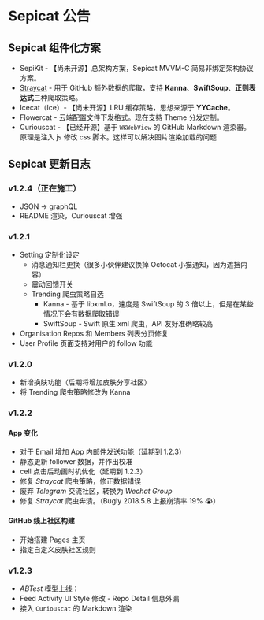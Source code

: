# Sepicat 公告

## Sepicat 组件化方案

* SepiKit - 【尚未开源】总架构方案，Sepicat MVVM-C 简易非绑定架构协议方案。
* [Straycat](https://github.com/Sepicat/Straycat) - 用于 GitHub 额外数据的爬取，支持 **Kanna**、**SwiftSoup**、**正则表达式**三种爬取策略。
* Icecat（Ice）- 【尚未开源】LRU 缓存策略，思想来源于 **YYCache**。
* Flowercat - 云端配置文件下发格式。现在支持 Theme 分发定制。
* Curiouscat - 【已经开源】基于 `WKWebView` 的 GitHub Markdown 渲染器。原理是注入 js 修改 css 脚本。这样可以解决图片渲染加载的问题

## Sepicat 更新日志

### v1.2.4（正在施工）

* JSON -> graphQL
* README 渲染，Curiouscat 增强


### v1.2.1

* Setting 定制化设定
  * 消息通知栏更换（很多小伙伴建议换掉 Octocat 小猫通知，因为遮挡内容）
  * 震动回馈开关
  * Trending 爬虫策略自选
    * Kanna - 基于 libxml.o，速度是 SwiftSoup 的 3 倍以上，但是在某些情况下会有数据爬取错误
    * SwiftSoup - Swift 原生 xml 爬虫，API 友好准确略较高
* Organisation Repos 和 Members 列表分页修复
* User Profile 页面支持对用户的 follow 功能

### v1.2.0

* 新增换肤功能（后期将增加皮肤分享社区）
* 将 Trending 爬虫策略修改为 Kanna

### v1.2.2

#### App 变化

* 对于 Email 增加 App 内邮件发送功能（延期到 1.2.3）
* 静态更新 follower 数据，并作出校准
* cell 点击后动画时机优化（延期到 1.2.3）
* 修复 *Straycat* 爬虫策略，修正数据错误
* 废弃 *Telegram* 交流社区，转换为 *Wechat Group*
* 修复 *Straycat* 爬虫奔溃。（Bugly 2018.5.8 上报崩溃率 19% 😭）

#### GitHub 线上社区构建

* 开始搭建 Pages 主页
* 指定自定义皮肤社区规则

### v1.2.3

* *ABTest* 模型上线；
* Feed Activity UI Style 修改 - Repo Detail 信息外漏
* 接入 `Curiouscat` 的 Markdown 渲染

